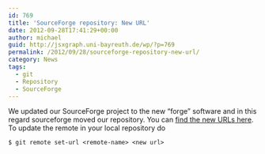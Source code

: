 ```yaml
---
id: 769
title: 'SourceForge repository: New URL'
date: 2012-09-28T17:41:29+00:00
author: michael
guid: http://jsxgraph.uni-bayreuth.de/wp/?p=769
permalink: /2012/09/28/sourceforge-repository-new-url/
category: News
tags:
  - git
  - Repository
  - SourceForge
---
```

We updated our SourceForge project to the new &#8220;forge&#8221; software and in this regard sourceforge moved our repository. You can [find the new URLs here](https://sourceforge.net/p/jsxgraph/code/). To update the remote in your local repository do
  
`$ git remote set-url <remote-name> <new url>`